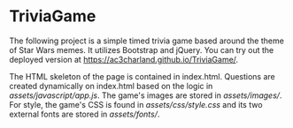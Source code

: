 # TriviaGame

The following project is a simple timed trivia game based around the theme of Star Wars memes. It utilizes Bootstrap and jQuery. You can try out the deployed version at https://ac3charland.github.io/TriviaGame/.

The HTML skeleton of the page is contained in index.html. Questions are created dynamically on index.html based on the logic in *assets/javascript/app.js*. The game's images are stored in *assets/images/*. For style, the game's CSS is found in *assets/css/style.css* and its two external fonts are stored in *assets/fonts/*.